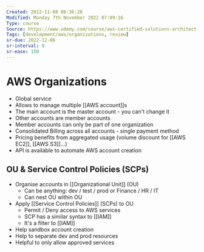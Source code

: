 ```yaml
---
Created: 2022-11-08 08:36:20
Modified: Monday 7th November 2022 07:09:16
Type: course
Source: https://www.udemy.com/course/aws-certified-solutions-architect-associate-saa-c01/?xref=E0Aed11STH4LPUQvCz0GJFABTmM=
Tags: [development/aws/organizations, review]
sr-due: 2022-12-06
sr-interval: 9
sr-ease: 150
---
```


# AWS Organizations

- Global service
- Allows to manage multiple [[AWS account]]s
- The main account is the master account - you can't change it
- Other accounts are member accounts
- Member accounts can only be part of one organization
- Consolidated Billing across all accounts - single payment method
- Pricing benefits from aggregated usage (volume discount for [[AWS EC2]], [[AWS S3]]...)
- API is available to automate AWS account creation

## OU & Service Control Policies (SCPs)

- Organise accounts in [[Organizational Unit]] (OU)
    - Can be anything: dev / test / prod or Finance / HR / IT
    - Can nest OU within OU
- Apply [[Service Control Policies]] (SCPs) to OU
    - Permit / Deny access to AWS services
    - SCP has a similar syntax to [[IAM]]
    - It's a filter to [[IAM]]
- Help sandbox account creation
- Help to separate dev and prod resources
- Helpful to only allow approved services
